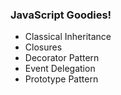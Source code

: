 ### JavaScript Goodies!

* Classical Inheritance
* Closures
* Decorator Pattern
* Event Delegation
* Prototype Pattern
